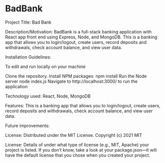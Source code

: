 <h1>BadBank</h1>
Project Title: Bad Bank

Description/Motivation: BadBank is a full-stack banking application with React app front end using Express, Node, and MongoDB. This is a banking app that allows you to login/logout, create users, record deposits and withdrawals, check account balance, and view user data. 

Installation Guidelines: 

To edit and run locally on your machine

Clone the repository.
Install NPM packages: npm install
Run the Node server node index.js
Navigate to http://localhost:3000/ to run the application

Technology used: React, Node, MongoDB

Features: This is a banking app that allows you to login/logout, create users, record deposits and withdrawals, check account balance, and view user data. 

Future improvements: 

License: Distributed under the MIT License. Copyright (c) 2021 MIT



License: Details of under what type of license (e.g., MIT, Apache) your project is listed. If you don’t know, take a look at your package.json—it will have the default license that you chose when you created your project.
